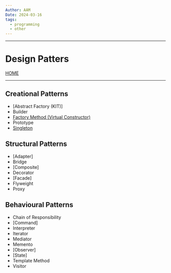 ```yaml
---
Author: AAM
Date: 2024-03-16
tags:
  - programming
  - other
---
```

------
# Design Patters

[HOME](/README.md)

---

## Creational Patterns

- [Abstract Factory (KIT)]
- Builder
- [Factory Method (Virtual Constructor)](data/FactoryMethod.md)
- Prototype
- [Singleton](data/Singleton.md)

## Structural Patterns

- [Adapter]
- Bridge
- [Composite]
- Decorator
- [Facade]
- Flyweight
- Proxy

## Behavioural Patterns

- Chain of Responsibility
- [Command]
- Interpreter
- Iterator
- Mediator
- Memento
- [Observer]
- [State]
- Template Method
- Visitor

